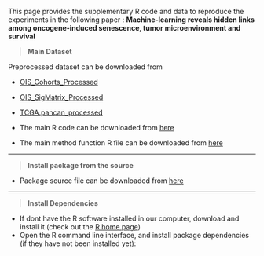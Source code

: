 This page provides the supplementary R code and data to reproduce the experiments in the following paper : **Machine-learning reveals hidden links among oncogene-induced senescence, tumor microenvironment and survival** 
  
  > **Main Dataset**
  
  Preprocessed dataset can be downloaded from

* [OIS_Cohorts_Processed](https://konkukackr-my.sharepoint.com/:u:/g/personal/palelamp_kku_ac_kr/EWC3oVcpTblKuoeAe4ql7i4BbrBAdLOoWxrGvch_S3K8ww?e=XCEMRJ)
* [OIS_SigMatrix_Processed](https://konkukackr-my.sharepoint.com/:u:/g/personal/palelamp_kku_ac_kr/EaKQ3NlZbFtPv451ZBneD-QBlW7LmQjvvVnhoWUjiR2DVw?e=ezdFAV)
* [TCGA.pancan_processed](https://konkukackr-my.sharepoint.com/:u:/g/personal/palelamp_kku_ac_kr/EVZ8XVfyZHtBtAZsCLBl9pEBd85jdLhbhYiBi4EscT3xOA?e=ei2axk)

* The main R code can be downloaded from [here](https://github.com/malcogene/OISIndex/blob/main/R/main_R_code.R)
* The main method function R file can be downloaded from [here](https://github.com/malcogene/OISIndex/blob/main/R/main_Function.R)

----
  
  > **Install package from the source**
  
  * Package source file can be downloaded from [here](https://github.com/malcogene/OISIndex/blob/main/R/main_Function.R)


----
  
  > **Install Dependencies**
  
  * If dont have the R software installed in our computer, download and install it (check out the [R home page](http://www.r-project.org/))
* Open the R command line interface, and install package dependencies (if they have not been installed yet):
